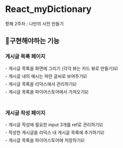 # React_myDictionary
항해 2주차 : 나만의 사전 만들기

## 🎯구현해야하는 기능
<h3>게시글 목록 페이지</h3>
- 게시글 목록을 화면에 그리기 (각각 뷰는 카드 뷰로 만들기)☑️<br>
- 게시글 내의 예시는 파란 글씨로 보여주기☑️<br>
- 게시글 목록을 리덕스에서 관리하기☑️<br>
- 게시글 목록을 파이어스토어에서 가져오기☑️<br>
<br>
<h3>게시글 작성 페이지</h3>
- 게시글 작성에 필요한 input 3개를 ref로 관리하기☑️<br>
- 작성한 게시글을 리덕스 내 게시글 목록에 추가하기☑️<br>
- 게시글 목록을 파이어스토어에 저장하기☑️<br>

